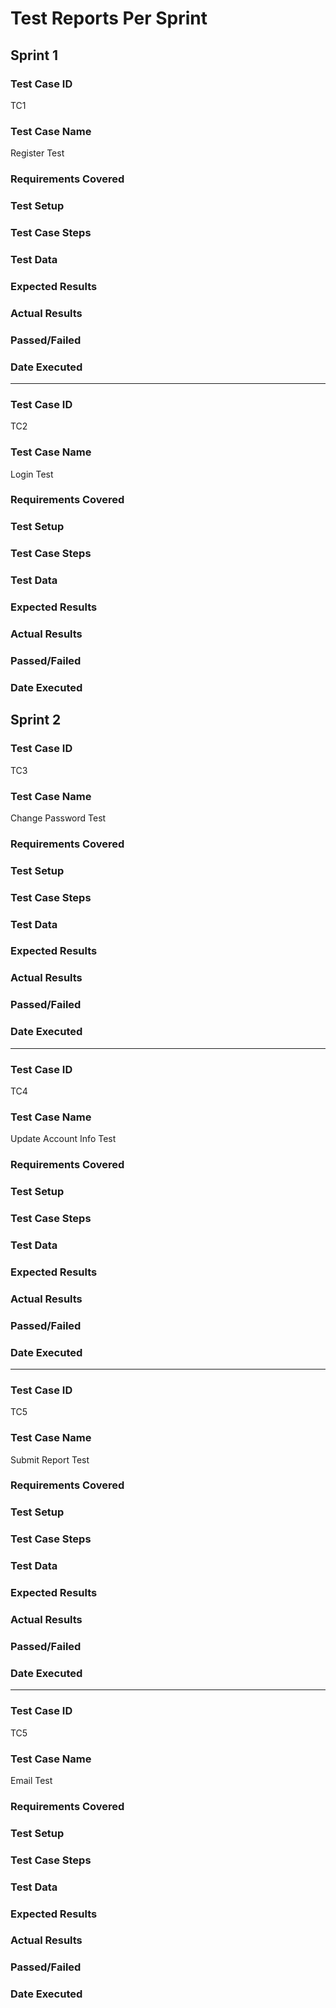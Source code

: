 # Test Reports Per Sprint #  
  
## Sprint 1 ##  
  
### Test Case ID ###  
TC1  
### Test Case Name ###  
Register Test  
### Requirements Covered ###  
  
### Test Setup ###  
  
### Test Case Steps ###  
  
### Test Data ###  
  
### Expected Results ###  
  
### Actual Results ###  
  
### Passed/Failed ###  
  
### Date Executed ###  
  
___
### Test Case ID ###  
TC2  
### Test Case Name ###  
Login Test  
### Requirements Covered ###  
  
### Test Setup ###  
  
### Test Case Steps ###  
  
### Test Data ###  
  
### Expected Results ###  
  
### Actual Results ###  
  
### Passed/Failed ###  
  
### Date Executed ###  
  
  
## Sprint 2 ##  
  
### Test Case ID ###  
TC3  
### Test Case Name ###  
Change Password Test  
### Requirements Covered ###  
  
### Test Setup ###  
  
### Test Case Steps ###  
  
### Test Data ###  
  
### Expected Results ###  
  
### Actual Results ###  
  
### Passed/Failed ###  
  
### Date Executed ###  
  
___  
### Test Case ID ###  
TC4  
### Test Case Name ###  
Update Account Info Test  
### Requirements Covered ###  
  
### Test Setup ###  
  
### Test Case Steps ###  
  
### Test Data ###  
  
### Expected Results ###  
  
### Actual Results ###  
  
### Passed/Failed ###  
  
### Date Executed ###  
  
___
### Test Case ID ###  
TC5  
### Test Case Name ###  
Submit Report Test  
### Requirements Covered ###  
  
### Test Setup ###  
  
### Test Case Steps ###  
  
### Test Data ###  
  
### Expected Results ###  
  
### Actual Results ###  
  
### Passed/Failed ###  
  
### Date Executed ###  
  
___  
### Test Case ID ###  
TC5  
### Test Case Name ###  
Email Test  
### Requirements Covered ###  
  
### Test Setup ###  
  
### Test Case Steps ###  
  
### Test Data ###  
  
### Expected Results ###  
  
### Actual Results ###  
  
### Passed/Failed ###  
  
### Date Executed ###  
  